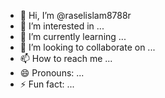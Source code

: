 - 👋 Hi, I’m @raselislam8788r
- 👀 I’m interested in ...
- 🌱 I’m currently learning ...
- 💞️ I’m looking to collaborate on ...
- 📫 How to reach me ...
- 😄 Pronouns: ...
- ⚡ Fun fact: ...

<!---
raselislam8788r/raselislam8788r is a ✨ special ✨ repository because its `README.md` (this file) appears on your GitHub profile.
You can click the Preview link to take a look at your changes.
--->
